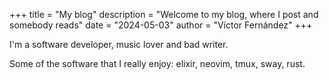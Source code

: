 +++
title = "My blog"
description = "Welcome to my blog, where I post and somebody reads"
date = "2024-05-03"
author = "Víctor Fernández"
+++

I'm a software developer, music lover and bad writer.

Some of the software that I really enjoy: elixir, neovim, tmux, sway, rust.
